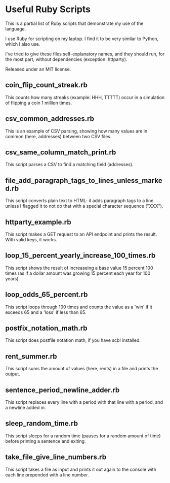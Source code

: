 
# Useful Ruby Scripts

This is a partial list of Ruby scripts that demonstrate my use of the language.

I use Ruby for scripting on my laptop. I find it to be very similar to Python, which I also use.

I've tried to give these files self-explanatory names, and they should run, for the most part, without dependencies (exception: httparty).

Released under an MIT license.

## coin_flip_count_streak.rb

This counts how many streaks (example: HHH, TTTTT) occur in a simulation of flipping a coin 1 million times.

## csv_common_addresses.rb

This is an example of CSV parsing, showing how many values are in common (here, addresses) between two CSV files.

## csv_same_column_match_print.rb

This script parses a CSV to find a matching field (addresses).

## file_add_paragraph_tags_to_lines_unless_marked.rb

This script converts plain text to HTML: it adds paragraph tags to a line unless I flagged it to not do that with a special character sequence ("XXX").

## httparty_example.rb

This script makes a GET request to an API endpoint and prints the result. With valid keys, it works.

## loop_15_percent_yearly_increase_100_times.rb

This script shows the result of increaseing a base value 15 percent 100 times (as if a dollar amount was growing 15 percent each year for 100 years).

## loop_odds_65_percent.rb

This script loops through 100 times and counts the value as a 'win' if it exceeds 65 and a 'loss' if less than 65.

## postfix_notation_math.rb

This script does postfile notation math, if you have scbl installed.

## rent_summer.rb

This script sums the amount of values (here, rents) in a file and prints the output.

## sentence_period_newline_adder.rb

This script replaces every line with a period with that line with a period, and a newline added in.

## sleep_random_time.rb

This script sleeps for a random time (pauses for a random amount of time) before printing a sentence and exiting.

## take_file_give_line_numbers.rb

This script takes a file as input and prints it out again to the console with each line prepended with a line number.
